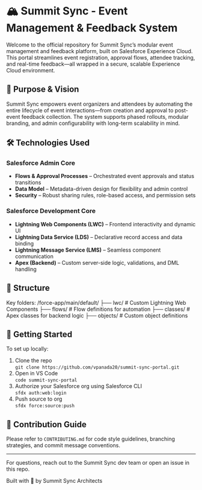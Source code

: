 # 🏔️ Summit Sync - Event Management & Feedback System

Welcome to the official repository for Summit Sync’s modular event management and feedback platform, built on Salesforce Experience Cloud. This portal streamlines event registration, approval flows, attendee tracking, and real-time feedback—all wrapped in a secure, scalable Experience Cloud environment.

## 🔗 Purpose & Vision

Summit Sync empowers event organizers and attendees by automating the entire lifecycle of event interactions—from creation and approval to post-event feedback collection. The system supports phased rollouts, modular branding, and admin configurability with long-term scalability in mind.

## 🛠️ Technologies Used

### Salesforce Admin Core
- **Flows & Approval Processes** – Orchestrated event approvals and status transitions
- **Data Model** – Metadata-driven design for flexibility and admin control
- **Security** – Robust sharing rules, role-based access, and permission sets

### Salesforce Development Core
- **Lightning Web Components (LWC)** – Frontend interactivity and dynamic UI
- **Lightning Data Service (LDS)** – Declarative record access and data binding
- **Lightning Message Service (LMS)** – Seamless component communication
- **Apex (Backend)** – Custom server-side logic, validations, and DML handling

## 📂 Structure

Key folders:
/force-app/main/default/ ├── lwc/ # Custom Lightning Web Components ├── flows/ # Flow definitions for automation ├── classes/ # Apex classes for backend logic ├── objects/ # Custom object definitions


## 🚀 Getting Started

To set up locally:
1. Clone the repo  
   `git clone https://github.com/vpanada20/summit-sync-portal.git`
2. Open in VS Code  
   `code summit-sync-portal`
3. Authorize your Salesforce org using Salesforce CLI  
   `sfdx auth:web:login`
4. Push source to org  
   `sfdx force:source:push`

## 🤝 Contribution Guide

Please refer to `CONTRIBUTING.md` for code style guidelines, branching strategies, and commit message conventions.

---

For questions, reach out to the Summit Sync dev team or open an issue in this repo.

Built with 💙 by Summit Sync Architects
